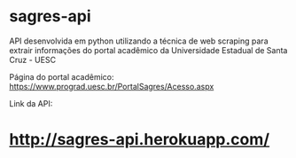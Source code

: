 # sagres-api
API desenvolvida em python utilizando a técnica de web scraping para extrair informações do portal acadêmico da Universidade Estadual de Santa Cruz - UESC


Página do portal acadêmico:
https://www.prograd.uesc.br/PortalSagres/Acesso.aspx

Link da API:
# http://sagres-api.herokuapp.com/
